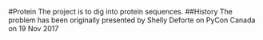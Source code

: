 #Protein
The project is to dig into protein sequences.
##History
The problem has been originally presented by Shelly Deforte on PyCon Canada on 19 Nov 2017